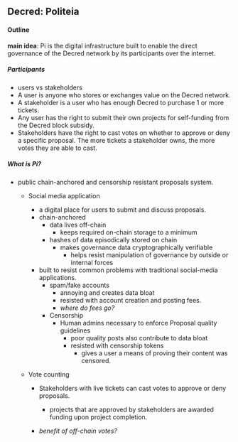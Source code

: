 ## Decred: Politeia

#### Outline



**main idea**: Pi is the digital infrastructure built to enable the direct governance of the Decred network by its participants over the internet.



##### Participants

-  users vs stakeholders
  - A user is anyone who stores or exchanges value on the Decred network.
  - A stakeholder is a user who has enough Decred to purchase 1 or more tickets.
- Any user has the right to submit their own projects for self-funding from the Decred block subsidy.
- Stakeholders have the right to cast votes on whether to approve or deny a specific proposal. The more tickets a stakeholder owns, the more votes they are able to cast.



##### What is Pi?

- public chain-anchored and censorship resistant proposals system.

  - Social media application

    - a digital place for users to submit and discuss proposals.
    - chain-anchored
      - data lives off-chain
        - keeps required on-chain storage to a minimum
      - hashes of data episodically stored on chain
        - makes governance data cryptographically verifiable
          - helps resist manipulation of governance by outside or internal forces
    - built to resist common problems with traditional social-media applications.
      - spam/fake accounts
        - annoying and creates data bloat
        - resisted with account creation and posting fees.
        - _where do fees go?_
      - Censorship
        - Human admins necessary to enforce Proposal quality guidelines
          - poor quality posts also contribute to data bloat
          - resisted with censorship tokens
            - gives a user a means of proving their content was censored.

  - Vote counting

    - Stakeholders with live tickets can cast votes to approve or deny proposals.

      - projects that are approved by stakeholders are awarded funding upon project completion.

    - _benefit of off-chain votes?_

      



